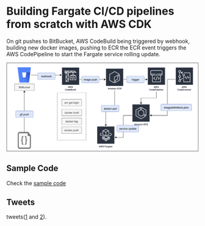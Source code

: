 # Building Fargate CI/CD pipelines from scratch with AWS CDK

On git pushes to BitBucket, AWS CodeBuild being triggered by webhook, building new docker images, pushing to ECR the ECR event triggers the AWS CodePipeline to start the Fargate service rolling update.

![](images/fargate-cicd-cdk.png)



## Sample Code

Check the [sample code](../lib/fargate-cicd.ts) 



## Tweets

tweets([1](https://twitter.com/pahudnet/status/1162626512064897024) and [2](https://twitter.com/pahudnet/status/1162970527989825536)).
